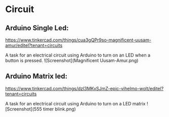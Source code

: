 # Circuit

## Arduino Single Led:

https://www.tinkercad.com/things/cua3gQPr9so-magnificent-uusam-amur/editel?tenant=circuits

A task for an electrical circuit using Arduino to turn on an LED when a button is pressed.
![Screenshot](Magnificent Uusam-Amur.png)


## Arduino Matrix led:

https://www.tinkercad.com/things/dzl3MKvSJmZ-epic-vihelmo-wolt/editel?tenant=circuits

A task for an electrical circuit using Arduino to turn on a LED matrix
![Screenshot](555 timer blink.png)
